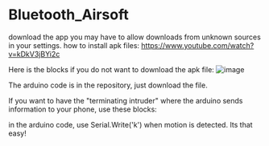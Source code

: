 # Bluetooth_Airsoft
download the app you may have to allow downloads from unknown sources in your settings.
how to install apk files: https://www.youtube.com/watch?v=kDkV3jBYi2c


Here is the blocks if you do not want to download the apk file:
![image](https://user-images.githubusercontent.com/33498357/108017014-79623e00-6fd9-11eb-901e-0c02034b3f53.png)

The arduino code is in the repository, just download the file. 

If you want to have the "terminating intruder" where the arduino sends information to your phone, use these blocks:

in the arduino code, use Serial.Write('k') when motion is detected. Its that easy!
